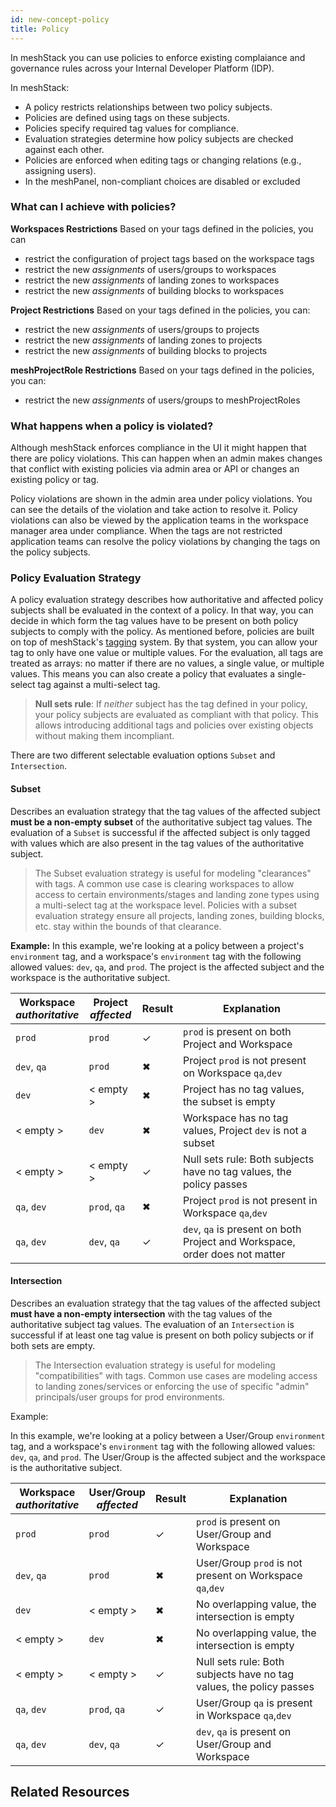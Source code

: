 ```yaml
---
id: new-concept-policy
title: Policy
---
```


In meshStack you can use policies to enforce existing complaiance and governance rules across your Internal Developer Platform (IDP).

In meshStack:

- A policy restricts relationships between two policy subjects.
- Policies are defined using tags on these subjects.
- Policies specify required tag values for compliance.
- Evaluation strategies determine how policy subjects are checked against each other.
- Policies are enforced when editing tags or changing relations (e.g., assigning users).
- In the meshPanel, non-compliant choices are disabled or excluded

### What can I achieve with policies?

**Workspaces Restrictions**
Based on your tags defined in the policies, you can

- restrict the configuration of project tags based on the workspace tags
- restrict the new _assignments_ of users/groups to workspaces
- restrict the new _assignments_ of landing zones to workspaces
- restrict the new _assignments_ of building blocks to workspaces

**Project  Restrictions**
Based on your tags defined in the policies, you can:

- restrict the new _assignments_ of users/groups to projects
- restrict the new _assignments_ of landing zones to projects
- restrict the new _assignments_ of building blocks to projects

**meshProjectRole Restrictions**
Based on your tags defined in the policies, you can:

- restrict the new _assignments_ of users/groups to meshProjectRoles

### What happens when a policy is violated?

Although meshStack enforces compliance in the UI it might happen that there are policy violations. This can happen when an admin makes changes that conflict with existing policies via admin area or API or changes an existing policy or tag.

Policy violations are shown in the admin area under policy violations. You can see the details of the violation and take action to resolve it. Policy violations can also be viewed by the application teams in the workspace manager area under compliance. When the tags are not restricted application teams can resolve the policy violations by changing the tags on the policy subjects.

### Policy Evaluation Strategy

A policy evaluation strategy describes how authoritative and affected policy
subjects shall be evaluated in the context of a policy. In that way, you can
decide in which form the tag values have to be present on both policy subjects
to comply with the policy. As mentioned before, policies are built on top of
meshStack's [tagging](meshcloud.metadata-tags.md) system. By that system, you
can allow your tag to only have one value or multiple values. For the
evaluation, all tags are treated as arrays: no matter if there are no values, a
single value, or multiple values. This means you can also create a policy that
evaluates a single-select tag against a multi-select tag.

> **Null sets rule**: If _neither_ subject has the tag defined in your policy,
> your policy subjects are evaluated as compliant with that policy. This allows
> introducing additional tags and policies over existing objects without making
> them incompliant.

There are two different selectable evaluation options `Subset` and
`Intersection`.

#### Subset

Describes an evaluation strategy that the tag values of the affected subject
**must be a non-empty subset** of the authoritative subject tag values. The
evaluation of a `Subset` is successful if the affected subject is only tagged
with values which are also present in the tag values of the authoritative
subject.

> The Subset evaluation strategy is useful for modeling "clearances" with tags.
> A common use case is clearing workspaces to allow access to certain
> environments/stages and landing zone types using a multi-select tag at the
> workspace level. Policies with a subset evaluation strategy ensure all
> projects, landing zones, building blocks, etc. stay within the bounds of that
> clearance.

**Example:** In this example, we're looking at a policy between a project's
`environment` tag, and a workspace's `environment` tag with the following
allowed values: `dev`, `qa`, and `prod`. The project is the affected subject and
the workspace is the authoritative subject.

| Workspace<br> _authoritative_ | Project<br> _affected_ | Result | Explanation                                                                 |
| ----------------------------- | ---------------------- | ------ | --------------------------------------------------------------------------- |
| `prod`                        | `prod`                 | ✓      | `prod` is present on both Project and Workspace                             |
| `dev`, `qa`                   | `prod`                 | ✖      | Project `prod` is not present on Workspace `qa`,`dev`                       |
| `dev`                         | < empty >              | ✖      | Project has no tag values, the subset is empty                              |
| < empty >                     | `dev`                  | ✖      | Workspace has no tag values, Project `dev` is not a subset                  |
| < empty >                     | < empty >              | ✓      | Null sets rule: Both subjects have no tag values, the policy passes         |
| `qa`, `dev`                   | `prod`, `qa`           | ✖      | Project `prod` is not present in Workspace `qa`,`dev`                       |
| `qa`, `dev`                   | `dev`, `qa`            | ✓      | `dev`, `qa` is present on both Project and Workspace, order does not matter |

#### Intersection

Describes an evaluation strategy that the tag values of the affected subject
**must have a non-empty intersection** with the tag values of the authoritative
subject tag values. The evaluation of an `Intersection` is successful if at
least one tag value is present on both policy subjects or if both sets are
empty.

> The Intersection evaluation strategy is useful for modeling "compatibilities"
> with tags. Common use cases are modeling access to landing zones/services or
> enforcing the use of specific "admin" principals/user groups for prod
> environments.

Example:

In this example, we're looking at a policy between a User/Group `environment`
tag, and a workspace's `environment` tag with the following allowed values:
`dev`, `qa`, and `prod`. The User/Group is the affected subject and the
workspace is the authoritative subject.

| Workspace<br> _authoritative_ | User/Group<br> _affected_ | Result | Explanation                                                         |
| ----------------------------- | ------------------------- | ------ | ------------------------------------------------------------------- |
| `prod`                        | `prod`                    | ✓      | `prod` is present on User/Group and Workspace                       |
| `dev`, `qa`                   | `prod`                    | ✖      | User/Group `prod` is not present on Workspace `qa`,`dev`            |
| `dev`                         | < empty >                 | ✖      | No overlapping value, the intersection is empty                     |
| < empty >                     | `dev`                     | ✖      | No overlapping value, the intersection is empty                     |
| < empty >                     | < empty >                 | ✓      | Null sets rule: Both subjects have no tag values, the policy passes |
| `qa`, `dev`                   | `prod`, `qa`              | ✓      | User/Group `qa` is present in Workspace `qa`,`dev`                  |
| `qa`, `dev`                   | `dev`, `qa`               | ✓      | `dev`, `qa` is present on User/Group and Workspace                  |

## Related Resources

